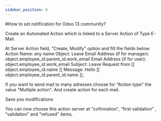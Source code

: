 ```yaml
---
sidebar_position: 8
---
```


#How to set notification for Odoo 13 community?

Create an Automated Action which is linked to a Server Action of Type E-Mail.

At Server Action field, "Create, Modify" option and fill the fields below:
Action Name: any name
Object: Leave
Email Address (if for manager): object.employee_id.parent_id.work_email Email Address (if for user): object.employee_id.work_email
Subject: Leave Request from [[ object.employee_id.name ]]
Message: Hello [[ object.employee_id.parent_id.name ]],

If you want to send mail to many adresses choose for "Action type" the value "Mutliple action". And create action for each mail.

Save you modifications

You can now choose this action server at "cofirmation", "first validation" , "validation" and "refused" items.
